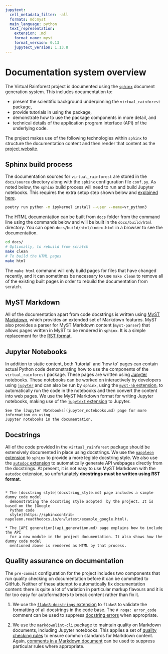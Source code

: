 ```yaml
---
jupytext:
  cell_metadata_filter: -all
  formats: md:myst
  main_language: python
  text_representation:
    extension: .md
    format_name: myst
    format_version: 0.13
    jupytext_version: 1.13.8
---
```


# Documentation system overview

The Virtual Rainforest project is documented using the
[`sphinx`](https://www.sphinx-doc.org/en/master/) document generation system. This
includes documentation to:

* present the scientific background underpinning the `virtual_rainforest` package,
* provide tutorials in using the package,
* demonstrate how to use the package components in more detail, and
* technical details of the application program interface (API) of the underlying code.

The project makes use of the following technologies within `sphinx` to structure the
documentation content and then render that content as the [project
website](https://virtual-rainforest.readthedocs.io/).

## Sphinx build process

The documentation sources for `virtual_rainforest` are stored in the `docs/source`
directory along with the `sphinx` configuration file `conf.py`. As noted below, the
`sphinx` build process will need to run and build Jupyter notebooks. This requires the
extra setup step shown below and [explained
here](jupyter_notebooks.md#jupyter-kernel-setup).

```zsh
poetry run python -m ipykernel install --user --name=vr_python3
```

The HTML documentation can be built from `docs` folder from the command line using the
commands below and will be built in  the `docs/build/html` directory. You can open
`docs/build/html/index.html` in a browser to see the documentation.

```sh
cd docs/
# Optionally, to rebuild from scratch
make clean
# To build the HTML pages
make html
```

The `make html` command will only build pages for files that have changed recently, and
it can sometimes be necessary to use `make clean` to remove all of the existing built
pages in order to rebuild  the documentation from scratch.

## MyST Markdown

All of the documentation apart from code docstrings is written using [MyST
Markdown](https://myst-parser.readthedocs.io/), which provides an extended set of
Markdown features. MyST also provides a parser for MyST Markdown content (`myst-parser`)
that allows pages written in MyST to be rendered in `sphinx`. It is a simple replacement
for the [RST format](https://docutils.sourceforge.io/rst.html).

## Jupyter Notebooks

In addition to static content, both 'tutorial' and 'how to' pages can contain actual
Python code demonstrating how to use the components of the `virtual_rainforest` package.
These pages are written using [Jupyter](https://jupyter.org/) notebooks. These notebooks
can be worked on interactively by developers using [`jupyter`](https://jupyter.org/) and
can also be run by `sphinx`, using the [`myst-nb`
extension](https://myst-nb.readthedocs.io/), to automatically run the code in the
notebooks and then convert the content into web pages. We use the MyST Markdown format
for writing Jupyter notebooks, making use of the [`jupytext`
extension](https://jupytext.readthedocs.io/) to Jupyter.
  
```{admonition} More information
See the [Jupyter Notebooks](jupyter_notebooks.md) page for more information on using 
Jupyter notebooks in the documentation.
```

## Docstrings

All of the code provided in the `virtual_rainforest` package should be extensively
documented in place using docstrings. We use the
[`napoleon` extension](https://sphinxcontrib-napoleon.readthedocs.io/en/latest/) to
`sphinx` to provide a more legible docstring style. We also use the [`autodoc`
extension](https://www.sphinx-doc.org/en/master/usage/extensions/autodoc.html)
to automatically generate API webpages directly from the docstrings. At present, it is
not easy to use MyST Markdown with the `autodoc` extension, so unfortunately
**docstrings must be written using RST format**.

```{admonition} More information

* The [docstring style](docstring_style.md) page includes a simple dummy code model
  demonstrating the docstring style adopted  by the project. It is based on the [Google
  Python code
  style](https://sphinxcontrib-napoleon.readthedocs.io/en/latest/example_google.html).

* The [API generation](api_generation.md) page explains how to include the API
  for a new module in the project documentation. It also shows how the dummy code model
  mentioned above is rendered as HTML by that process.
```

## Quality assurance on documentation

The `pre-commit` configuration for the project includes two components that run quality
checking on documentation before it can be committed to GitHub. Neither of these attempt
to automatically fix documentation content: there is quite a lot of variation in
particular markup flavours and it is for too easy for autoformatters to break content
rather than fix it.

1. We use the [`flake8-docstrings`
   extension](https://github.com/pycqa/flake8-docstrings) to `flake8` to validate the
   formatting of all docstrings in the code base. The `# noqa: error_code` comment can
   be used to suppress [docstring
   errors](https://www.pydocstyle.org/en/latest/error_codes.html#default-conventions)
   when appropriate.

1. We use the [`markdownlint-cli`](https://github.com/igorshubovych/markdownlint-cli)
   package to maintain quality on Markdown documents, including Jupyter notebooks. This
   applies a set of [quality checking
   rules](https://github.com/DavidAnson/markdownlint/blob/main/doc/Rules.md) to ensure
   common standards for Markdown content. Again, [comments in a Markdown
   document](https://github.com/DavidAnson/markdownlint#configuration)  can be used to
   suppress particular rules where appropriate.
